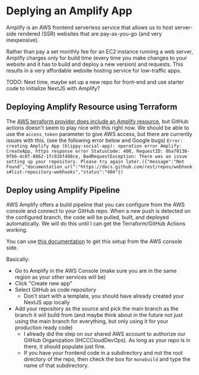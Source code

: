 # Deplying an Amplify App

Amplify is an AWS frontend serverless service that allows us to host server-side rendered (SSR) websites that are pay-as-you-go (and very inexpensive).

Rather than pay a set monthly fee for an EC2 instance running a web server, Amplify charges only for build time (every time you make changes to your website and it has to build and deploy a new version) and requests. 
This results in a very affordable website hosting service for low-traffic apps. 

TODO: Next time, maybe set up a new repo for front-end and use starter code to initialize NextJS with Amplify?

## Deploying Amplify Resource using Terraform

The [AWS terraform provider does include an Amplify resource](https://registry.terraform.io/providers/hashicorp/aws/latest/docs/resources/amplify_app), but GitHub actions doesn't seem to play nice with this right now.
We should be able to use the `access_token` parameter to give AWS access, but there are currently issues with this. (see the following error below and Google bugs)
`
Error: creating Amplify App (blippy-social-app): operation error Amplify: CreateApp, https response error StatusCode: 400, RequestID: 0ba70130-9fb6-4c0f-8862-1fc92bf498ce, BadRequestException: There was an issue setting up your repository. Please try again later.({"message":"Not Found","documentation_url":"https://docs.github.com/rest/repos/webhooks#list-repository-webhooks","status":"404"})
`
## Deploy using Amplify Pipeline

AWS Amplify offers a build pipeline that you can configure from the AWS console and connect to your GitHub repo. When a new push is detected on the configured branch, the code will be pulled, built, and deployed automatically. We will do this until I can get the Terraform/GitHub Actions working.

You can use [this documentation](https://docs.aws.amazon.com/amplify/latest/userguide/setting-up-GitHub-access.html) to get this setup from the AWS console side. 

Basically:
- Go to Amplify in the AWS Console (make sure you are in the same region as your other services will be)
- Click "Create new app"
- Select GitHub as code repository
  - Don't start with a template, you should have already created your NextJS app locally
- Add your repository as the source and pick the main branch as the branch it will build from (and maybe think about in the future not just using the main branch for everything, but only using it for your production ready code)
  - I already did the step on our shared AWS account to authorize our GitHub Organization (IHCCCloudDevOps). As long as your repo is in there, it should populate just fine.
  - If you have your frontend code in a subdirectory and not the root directory of the repo, then check the box for `monobuild` and type the name of that subdirectory.
